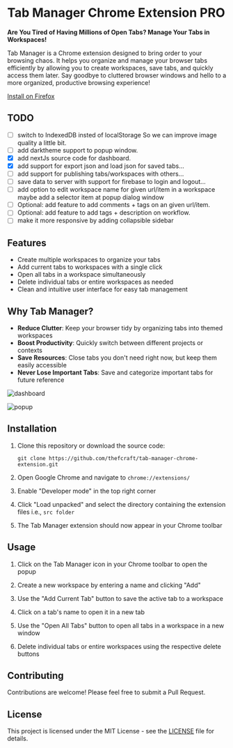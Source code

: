 # Tab Manager Chrome Extension PRO

**Are You Tired of Having Millions of Open Tabs? Manage Your Tabs in Workspaces!**

Tab Manager is a Chrome extension designed to bring order to your browsing chaos. It helps you organize and manage your browser tabs efficiently by allowing you to create workspaces, save tabs, and quickly access them later. Say goodbye to cluttered browser windows and hello to a more organized, productive browsing experience!

[Install on Firefox](https://addons.mozilla.org/en-US/firefox/addon/tab-manager-extension/)

## TODO

- [ ] switch to IndexedDB insted of localStorage So we can improve image quality a little bit.
- [ ] add darktheme support to popup window.
- [x] add nextJs source code for dashboard.
- [x] add support for export json and load json for saved tabs...
- [ ] add support for publishing tabs/workspaces with others...
- [ ] save data to server with support for firebase to login and logout...
- [ ] add option to edit workspace name for given url/item in a workspace maybe add a selector item at popup dialog window
- [ ] Optional: add feature to add comments + tags on an given url/item.
- [ ] Optional: add feature to add tags + description on workflow.
- [ ] make it more responsive by adding collapsible sidebar

## Features

- Create multiple workspaces to organize your tabs
- Add current tabs to workspaces with a single click
- Open all tabs in a workspace simultaneously
- Delete individual tabs or entire workspaces as needed
- Clean and intuitive user interface for easy tab management

## Why Tab Manager?

- **Reduce Clutter**: Keep your browser tidy by organizing tabs into themed workspaces
- **Boost Productivity**: Quickly switch between different projects or contexts
- **Save Resources**: Close tabs you don't need right now, but keep them easily accessible
- **Never Lose Important Tabs**: Save and categorize important tabs for future reference


![dashboard](/dashboard.png)

![popup](/popup.png)

## Installation

1. Clone this repository or download the source code:
   ```
   git clone https://github.com/thefcraft/tab-manager-chrome-extension.git
   ```

2. Open Google Chrome and navigate to `chrome://extensions/`

3. Enable "Developer mode" in the top right corner

4. Click "Load unpacked" and select the directory containing the extension files i.e., `src folder`

5. The Tab Manager extension should now appear in your Chrome toolbar

## Usage

1. Click on the Tab Manager icon in your Chrome toolbar to open the popup

2. Create a new workspace by entering a name and clicking "Add"

3. Use the "Add Current Tab" button to save the active tab to a workspace

4. Click on a tab's name to open it in a new tab

5. Use the "Open All Tabs" button to open all tabs in a workspace in a new window

6. Delete individual tabs or entire workspaces using the respective delete buttons

## Contributing

Contributions are welcome! Please feel free to submit a Pull Request.

## License

This project is licensed under the MIT License - see the [LICENSE](https://github.com/git/git-scm.com/blob/main/MIT-LICENSE.txt) file for details.
